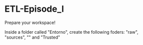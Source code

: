 # ETL-Episode_I

Prepare your workspace!

Inside a folder called "Entorno", create the following foders: "raw", "sources", "" and "Trusted"

